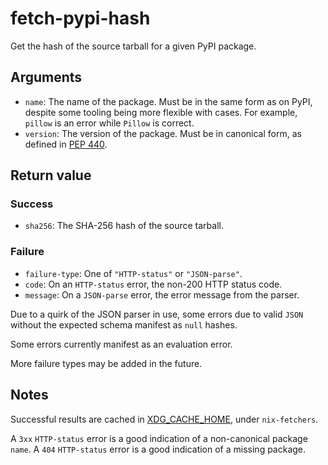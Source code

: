 # fetch-pypi-hash

Get the hash of the source tarball for a given PyPI package.

## Arguments

* `name`: The name of the package. Must be in the same form as on
  PyPI, despite some tooling being more flexible with cases. For
  example, `pillow` is an error while `Pillow` is correct.
* `version`: The version of the package. Must be in canonical form, as
  defined in [PEP 440][PEP-440].

[PEP-440]: https://www.python.org/dev/peps/pep-0440/

## Return value

### Success

* `sha256`: The SHA-256 hash of the source tarball.

### Failure

* `failure-type`: One of `"HTTP-status"` or `"JSON-parse"`.
* `code`: On an `HTTP-status` error, the non-200 HTTP status code.
* `message`: On a `JSON-parse` error, the error message from the
   parser.

Due to a quirk of the JSON parser in use, some errors due to valid
`JSON` without the expected schema manifest as `null` hashes.

Some errors currently manifest as an evaluation error.

More failure types may be added in the future.

## Notes

Successful results are cached in [XDG_CACHE_HOME], under
`nix-fetchers`.

A `3xx` `HTTP-status` error is a good indication of a non-canonical
package `name`. A `404` `HTTP-status` error is a good indication of a
missing package.

[XDG_CACHE_HOME]: https://specifications.freedesktop.org/basedir-spec/0.7/ar01s03.html
